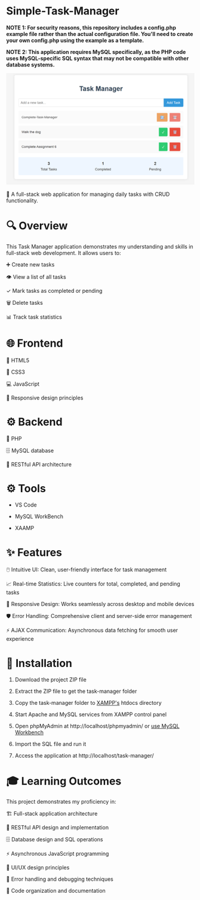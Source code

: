 # Simple-Task-Manager

**NOTE 1: For security reasons, this repository includes a config.php example file rather than the actual configuration file. You'll need to create your own config.php using the example as a template.**

**NOTE 2: This application requires MySQL specifically, as the PHP code uses MySQL-specific SQL syntax that may not be compatible with other database systems.**

![Task Manager Screenshot](Task%20Manager.png)

📝 A full-stack web application for managing daily tasks with CRUD functionality.

# 🔍 Overview
This Task Manager application demonstrates my understanding and skills in full-stack web development. It allows users to:

➕ Create new tasks

👁️ View a list of all tasks

✓ Mark tasks as completed or pending

🗑️ Delete tasks

📊 Track task statistics


# 🌐 Frontend

📄 HTML5

🎨 CSS3

💻 JavaScript

📱 Responsive design principles

# ⚙️ Backend

🐘 PHP

🗄️ MySQL database

🔌 RESTful API architecture

# ⚙️ Tools

* VS Code

* MySQL WorkBench

* XAAMP

# ✨ Features

🖱️ Intuitive UI: Clean, user-friendly interface for task management

📈 Real-time Statistics: Live counters for total, completed, and pending tasks

📱 Responsive Design: Works seamlessly across desktop and mobile devices

🛡️ Error Handling: Comprehensive client and server-side error management

⚡ AJAX Communication: Asynchronous data fetching for smooth user experience


# 🚀 Installation

1. Download the project ZIP file
   
2. Extract the ZIP file to get the task-manager folder
   
3. Copy the task-manager folder to [XAMPP's](https://www.apachefriends.org/download.html) htdocs directory
   
4. Start Apache and MySQL services from XAMPP control panel
   
5. Open phpMyAdmin at http://localhost/phpmyadmin/ or [use MySQL Workbench](https://www.mysql.com/products/workbench/)
    
6. Import the SQL file and run it
    
7. Access the application at http://localhost/task-manager/



# 🎓 Learning Outcomes

This project demonstrates my proficiency in:

🏗️ Full-stack application architecture

🔌 RESTful API design and implementation

🗄️ Database design and SQL operations

⚡ Asynchronous JavaScript programming

🎨 UI/UX design principles

🐞 Error handling and debugging techniques

📝 Code organization and documentation
